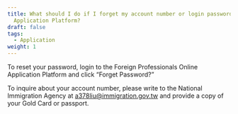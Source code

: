 ```yaml
---
title: What should I do if I forget my account number or login password for the
  Application Platform?
draft: false
tags:
  - Application
weight: 1
---
```

To reset your password, login to the Foreign Professionals Online Application Platform and click “Forget Password?”

To inquire about your account number, please write to the National Immigration Agency at a378liu@immigration.gov.tw and provide a copy of your Gold Card or passport.